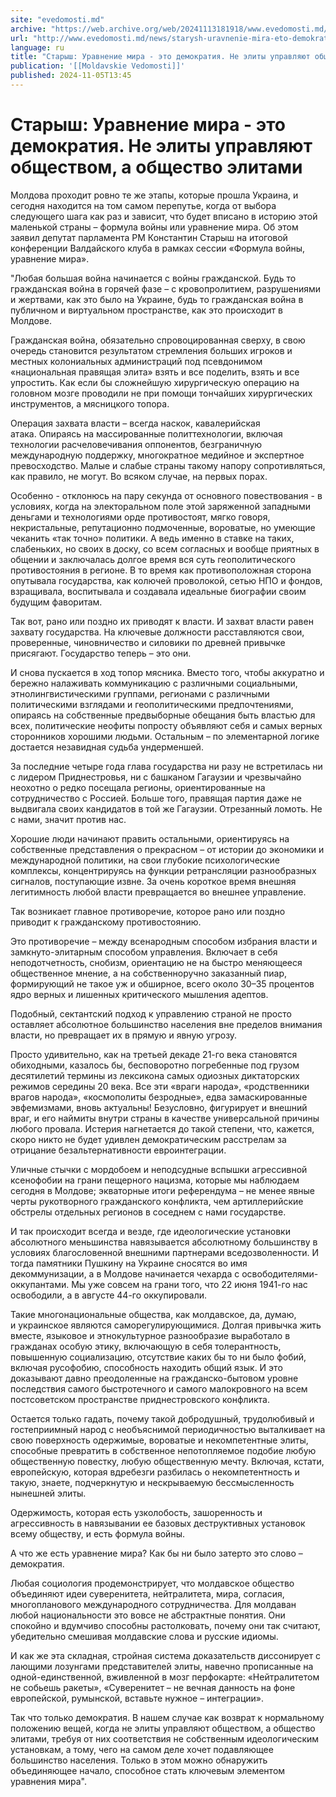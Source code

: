 ```yaml
---
site: "evedomosti.md"
archive: "https://web.archive.org/web/20241113181918/www.evedomosti.md/news/starysh-uravnenie-mira-eto-demokratiya-ne-elity-upravlyayut"
url: "http://www.evedomosti.md/news/starysh-uravnenie-mira-eto-demokratiya-ne-elity-upravlyayut"
language: ru
title: "Старыш: Уравнение мира - это демократия. Не элиты управляют обществом, а общество элитами"
publication: '[[Moldavskie Vedomosti]]'
published: 2024-11-05T13:45
---
```


# Старыш: Уравнение мира - это демократия. Не элиты управляют обществом, а общество элитами

Молдова проходит ровно те же этапы, которые прошла Украина, и сегодня находится на том самом перепутье, когда от выбора следующего шага как раз и зависит, что будет вписано в историю этой маленькой страны – формула войны или уравнение мира. Об этом заявил депутат парламента РМ Константин Старыш на итоговой конференции Валдайского клуба в рамках сессии «Формула войны, уравнение мира».

"Любая большая война начинается с войны гражданской. Будь то гражданская война в горячей фазе – с кровопролитием, разрушениями и жертвами, как это было на Украине, будь то гражданская война в публичном и виртуальном пространстве, как это происходит в Молдове.

Гражданская война, обязательно спровоцированная сверху, в свою очередь становится результатом стремления больших игроков и местных колониальных администраций под псевдонимом «национальная правящая элита» взять и все поделить, взять и все упростить. Как если бы сложнейшую хирургическую операцию на головном мозге проводили не при помощи тончайших хирургических инструментов, а мясницкого топора.

Операция захвата власти – всегда наскок, кавалерийская атака. Опираясь на массированные политтехнологии, включая технологии расчеловечивания оппонентов, безграничную международную поддержку, многократное медийное и экспертное превосходство. Малые и слабые страны такому напору сопротивляться, как правило, не могут. Во всяком случае, на первых порах.

Особенно - отклонюсь на пару секунда от основного повествования - в условиях, когда на электоральном поле этой заряженной западными деньгами и технологиями орде противостоят, мягко говоря, некристальные, репутационно подмоченные, вороватые, но умеющие чеканить «так точно» политики. А ведь именно в ставке на таких, слабеньких, но своих в доску, со всем согласных и вообще приятных в общении и заключалась долгое время вся суть геополитического противостояния в регионе. В то время как противоположная сторона опутывала государства, как колючей проволокой, сетью НПО и фондов, взращивала, воспитывала и создавала идеальные биографии своим будущим фаворитам.

Так вот, рано или поздно их приводят к власти. И захват власти равен захвату государства. На ключевые должности расставляются свои, проверенные, чиновничество и силовики по древней привычке присягают. Государство теперь – это они.

И снова пускается в ход топор мясника. Вместо того, чтобы аккуратно и бережно налаживать коммуникацию с различными социальными, этнолингвистическими группами, регионами с различными политическими взглядами и геополитическими предпочтениями, опираясь на собственные предвыборные обещания быть властью для всех, политические неофиты попросту объявляют себя и самых верных сторонников хорошими людьми. Остальным – по элементарной логике достается незавидная судьба ундерменшей.

За последние четыре года глава государства ни разу не встретилась ни с лидером Приднестровья, ни с башканом Гагаузии и чрезвычайно неохотно о редко посещала регионы, ориентированные на сотрудничество с Россией. Больше того, правящая партия даже не выдвигала своих кандидатов в той же Гагаузии. Отрезанный ломоть. Не с нами, значит против нас.

Хорошие люди начинают править остальными, ориентируясь на собственные представления о прекрасном – от истории до экономики и международной политики, на свои глубокие психологические комплексы, концентрируясь на функции ретрансляции разнообразных сигналов, поступающие извне. За очень короткое время внешняя легитимность любой власти превращается во внешнее управление.

Так возникает главное противоречие, которое рано или поздно приводит к гражданскому противостоянию.

Это противоречие – между всенародным способом избрания власти и замкнуто-элитарным способом управления. Включает в себя неподотчетность, снобизм, ориентацию не на быстро меняющееся общественное мнение, а на собственноручно заказанный пиар, формирующий не такое уж и обширное, всего около 30–35 процентов ядро верных и лишенных критического мышления адептов.

Подобный, сектантский подход к управлению страной не просто оставляет абсолютное большинство населения вне пределов внимания власти, но превращает их в прямую и явную угрозу.

Просто удивительно, как на третьей декаде 21-го века становятся обиходными, казалось бы, бесповоротно погребенные под грузом десятилетий термины из лексикона самых одиозных диктаторских режимов середины 20 века. Все эти «враги народа», «родственники врагов народа», «космополиты безродные», едва замаскированные эвфемизмами, вновь актуальны! Безусловно, фигурирует и внешний враг, и его наймиты внутри страны в качестве универсальной причины любого провала. Истерия нагнетается до такой степени, что, кажется, скоро никто не будет удивлен демократическим расстрелам за отрицание безальтернативности евроинтеграции.

Уличные стычки с мордобоем и неподсудные вспышки агрессивной ксенофобии на грани пещерного нацизма, которые мы наблюдаем сегодня в Молдове; экваторные итоги референдума – не менее явные черты рукотворного гражданского конфликта, чем артиллерийские обстрелы отдельных регионов в соседнем с нами государстве.

И так происходит всегда и везде, где идеологические установки абсолютного меньшинства навязывается абсолютному большинству в условиях благословенной внешними партнерами вседозволенности. И тогда памятники Пушкину на Украине сносятся во имя декоммунизации, а в Молдове начинается чехарда с освободителями-оккупантами. Мы уже совсем на грани того, что 22 июня 1941-го нас освободили, а в августе 44-го оккупировали.

Такие многонациональные общества, как молдавское, да, думаю, и украинское являются саморегулирующимися. Долгая привычка жить вместе, языковое и этнокультурное разнообразие выработало в гражданах особую этику, включающую в себя толерантность, повышенную социализацию, отсутствие каких бы то ни было фобий, включая русофобию, способность находить общий язык. И это доказывают давно преодоленные на гражданско-бытовом уровне последствия самого быстротечного и самого малокровного на всем постсоветском пространстве приднестровского конфликта.

Остается только гадать, почему такой добродушный, трудолюбивый и гостеприимный народ с необъяснимой периодичностью выталкивает на свою поверхность одержимые, вороватые и некомпетентные элиты, способные превратить в собственное непотопляемое подобие любую общественную повестку, любую общественную мечту. Включая, кстати, европейскую, которая вдребезги разбилась о некомпетентность и такую, знаете, подчеркнутую и нескрываемую бессмысленность нынешней элиты.

Одержимость, которая есть узколобость, зашоренность и агрессивность в навязывании ее базовых деструктивных установок всему обществу, и есть формула войны.

А что же есть уравнение мира? Как бы ни было затерто это слово – демократия.

Любая социология продемонстрирует, что молдавское общество объединяют идеи суверенитета, нейтралитета, мира, согласия, многопланового международного сотрудничества. Для молдаван любой национальности это вовсе не абстрактные понятия. Они спокойно и вдумчиво способны растолковать, почему они так считают, убедительно смешивая молдавские слова и русские идиомы.

И как же эта складная, стройная система доказательств диссонирует с лающими лозунгами представителей элиты, навечно прописанные на одной-единственной, вживленной в мозг перфокарте: «Нейтралитетом не собьешь ракеты», «Суверенитет – не вечная данность на фоне европейской, румынской, вставьте нужное – интеграции».

Так что только демократия. В нашем случае как возврат к нормальному положению вещей, когда не элиты управляют обществом, а общество элитами, требуя от них соответствия не собственным идеологическим установкам, а тому, чего на самом деле хочет подавляющее большинство населения. Только в этом можно обнаружить объединяющее начало, способное стать ключевым элементом уравнения мира".